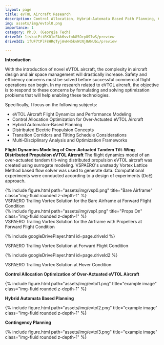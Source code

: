 ```yaml
---
layout: page
title: eVTOL Aircraft Research 
description: Control Allocation, Hybrid-Automata Based Path Planning, Contingency Planning, and Flight Dynamic Modeling  
img: assets/img/evtol0.png
importance: 1
category: Ph.D. (Georgia Tech)
driveId: 1ivkaiPiiRK01oFAk6svfok85OcpUS7wS/preview
driveId2: 1fUF7tPlF8HRqTyjAvHH5kvWcNj0ANUbi/preview

---
```


**Introduction**

With the introduction of novel eVTOL aircraft, the complexity in aircraft design and air space management will drastically increase. Safety and efficiency concerns must be solved before successful commercial flight operations can begin. In my research related to eVTOL aircraft, the objective is to respond to these concerns by formulating and solving optimization problems that will help enabling these technologies.  

Specifically, I focus on the following subjects:
  - eVTOL Aircraft Flight Dynamics and Performance Modeling
  - Control Allocation Optimization for Over-Actuated eVTOL Aircraft
  - Hybrid Automaton-Based Planning
  - Distributed Electric Propulsion Concepts
  - Transition Corridors and Tilting Schedule Considerations
  - Multi-Disciplinary Analysis and Optimization Frameworks 

**Flight Dynamics Modeling of Over-Actuated Tandem Tilt-Wing Distributed Propulsion eVTOL Aircraft**
The flight dynamics model of an over-actuated tandem tilt-wing distributed propulsion eVTOL aircraft was created using surrogate modeling. VSPAERO's unsteady Vortex Lattice Method based flow solver was used to generate data. Computational experiments were conducted according to a design of experiments (DoE) approach.  

<div class="row">
    <div class="col-sm mt-3 mt-md-0">
        {% include figure.html path="assets/img/vsp0.png" title="Bare Airframe" class="img-fluid rounded z-depth-1" %}
    </div>
</div>
<div class="caption"> VSPAERO Trailing Vortex Solution for the Bare Airframe at Forward Flight Condition
</div>

<div class="row">
    <div class="col-sm mt-3 mt-md-0">
        {% include figure.html path="assets/img/vsp1.png" title="Props On" class="img-fluid rounded z-depth-1" %}
    </div>
</div>
<div class="caption"> VSPAERO Trailing Vortex Solution for the Airframe with Propellers at Forward Flight Condition
</div>

<!-- https://drive.google.com/file/d/1ivkaiPiiRK01oFAk6svfok85OcpUS7wS/view?usp=sharing -->
{% include googleDrivePlayer.html id=page.driveId %}
<div class="caption"> VSPAERO Trailing Vortex Solution at Forward Flight Condition
</div>

<!-- https://drive.google.com/file/d/1fUF7tPlF8HRqTyjAvHH5kvWcNj0ANUbi/view?usp=sharing -->
{% include googleDrivePlayer.html id=page.driveId2 %}
<div class="caption"> VSPAERO Trailing Vortex Solution at Hover Condition
</div>


**Control Allocation Optimization of Over-Actuated eVTOL Aircraft**
 
<div class="row">
    <div class="col-sm mt-3 mt-md-0">
        {% include figure.html path="assets/img/evtol1.png" title="example image" class="img-fluid rounded z-depth-1" %}
    </div>
</div>
<div class="caption">
</div>
 

**Hybrid Automata Based Planning**
 
<div class="row">
    <div class="col-sm mt-3 mt-md-0">
        {% include figure.html path="assets/img/evtol2.png" title="example image" class="img-fluid rounded z-depth-1" %}
    </div>
</div>
<div class="caption">
</div>


**Contingency Planning**

<div class="row">
    <div class="col-sm mt-3 mt-md-0">
        {% include figure.html path="assets/img/evtol3.png" title="example image" class="img-fluid rounded z-depth-1" %}
    </div>
</div>
<div class="caption">
</div>

 
 
